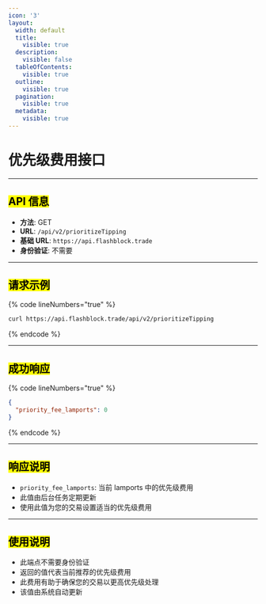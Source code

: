 ```yaml
---
icon: '3'
layout:
  width: default
  title:
    visible: true
  description:
    visible: false
  tableOfContents:
    visible: true
  outline:
    visible: true
  pagination:
    visible: true
  metadata:
    visible: true
---
```


# 优先级费用接口

***

## <mark style="color:$success;">API 信息</mark> <a href="#api-information" id="api-information"></a>

* **方法**: GET
* **URL**: `/api/v2/prioritizeTipping`
* **基础 URL**: `https://api.flashblock.trade`
* **身份验证**: 不需要

***

## <mark style="color:$success;">请求示例</mark> <a href="#request-example" id="request-example"></a>

{% code lineNumbers="true" %}
```bash
curl https://api.flashblock.trade/api/v2/prioritizeTipping
```
{% endcode %}

***

## <mark style="color:$success;">成功响应</mark> <a href="#successful-response" id="successful-response"></a>

{% code lineNumbers="true" %}
```json
{
  "priority_fee_lamports": 0
}
```
{% endcode %}

***

## <mark style="color:$success;">响应说明</mark> <a href="#response-description" id="response-description"></a>

* `priority_fee_lamports`: 当前 lamports 中的优先级费用
* 此值由后台任务定期更新
* 使用此值为您的交易设置适当的优先级费用

***

## <mark style="color:$success;">使用说明</mark> <a href="#usage-notes" id="usage-notes"></a>

* 此端点不需要身份验证
* 返回的值代表当前推荐的优先级费用
* 此费用有助于确保您的交易以更高优先级处理
* 该值由系统自动更新
